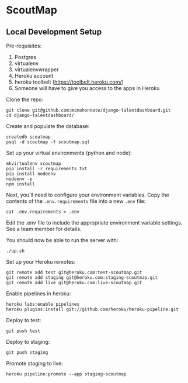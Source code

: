 ScoutMap
=========

Local Development Setup
---------------------
Pre-requisites:
  1. Postgres
  1. virtualenv
  1. virtualenvwrapper
  1. Heroku account
  1. heroku toolbelt (https://toolbelt.heroku.com/)
  1. Someone will have to give you access to the apps in Heroku

Clone the repo:
```
git clone git@github.com:mcmahonnate/django-talentdashboard.git
cd django-talentdashboard/
```

Create and populate the database:
```
createdb scoutmap
psql -d scoutmap -f scoutmap.sql
```

Set up your virtual environments (python and node):
```
mkvirtualenv scoutmap
pip install -r requirements.txt
pip install nodeenv
nodeenv -p
npm install
```

Next, you'll need to configure your environment variables. Copy the contents of the `.env.requirements` file into a new `.env` file:
```
cat .env.requirements > .env
```

Edit the .env file to include the appropriate environment variable settings. See a team member for details.

You should now be able to run the server with:
```
./up.sh
```

Set up your Heroku remotes:
```
git remote add test git@heroku.com:test-scoutmap.git
git remote add staging git@heroku.com:staging-scoutmap.git
git remote add live git@heroku.com:live-scoutmap.git
```

Enable pipelines in heroku:
```
heroku labs:enable pipelines
heroku plugins:install git://github.com/heroku/heroku-pipeline.git
```

Deploy to test:
```
git push test
```

Deploy to staging:
```
git push staging
```

Promote staging to live:
```
heroku pipeline:promote --app staging-scoutmap
```
